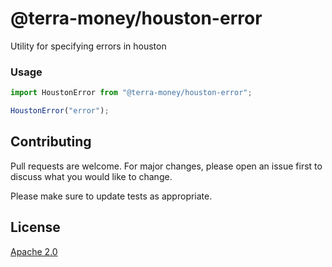 # @terra-money/houston-error

Utility for specifying errors in houston

### Usage

```javascript
import HoustonError from "@terra-money/houston-error";

HoustonError("error");
```

## Contributing

Pull requests are welcome. For major changes, please open an issue first to discuss what you would like to change.

Please make sure to update tests as appropriate.

## License

[Apache 2.0](https://choosealicense.com/licenses/apache-2.0/)
